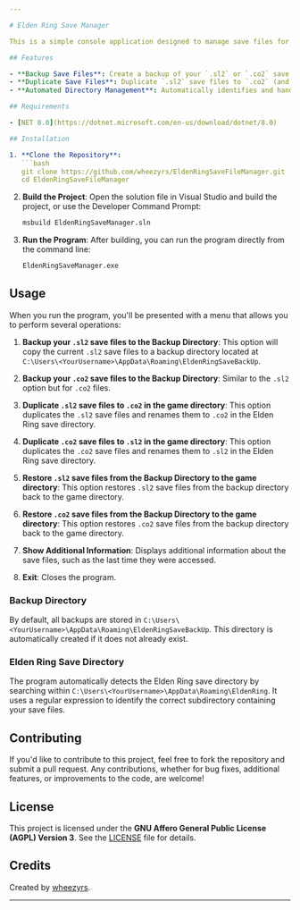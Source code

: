 ```yaml
---

# Elden Ring Save Manager

This is a simple console application designed to manage save files for the game **Elden Ring**, specifically tailored for users of the Seamless Co-op mod. While the mod itself has built-in features for managing `.sl2` save files, this tool was created for fun and practice.

## Features

- **Backup Save Files**: Create a backup of your `.sl2` or `.co2` save files in a designated directory.
- **Duplicate Save Files**: Duplicate `.sl2` save files to `.co2` (and vice versa) within the save directory.
- **Automated Directory Management**: Automatically identifies and handles the Elden Ring save file directory based on the user's system configuration.

## Requirements

- [NET 8.0](https://dotnet.microsoft.com/en-us/download/dotnet/8.0)

## Installation

1. **Clone the Repository**:
   ```bash
   git clone https://github.com/wheezyrs/EldenRingSaveFileManager.git
   cd EldenRingSaveFileManager
   ```

2. **Build the Project**:
   Open the solution file in Visual Studio and build the project, or use the Developer Command Prompt:
   ```bash
   msbuild EldenRingSaveManager.sln
   ```

3. **Run the Program**:
   After building, you can run the program directly from the command line:
   ```bash
   EldenRingSaveManager.exe
   ```

## Usage

When you run the program, you'll be presented with a menu that allows you to perform several operations:

1. **Backup your `.sl2` save files to the Backup Directory**: This option will copy the current `.sl2` save files to a backup directory located at `C:\Users\<YourUsername>\AppData\Roaming\EldenRingSaveBackUp`.

2. **Backup your `.co2` save files to the Backup Directory**: Similar to the `.sl2` option but for `.co2` files.

3. **Duplicate `.sl2` save files to `.co2` in the game directory**: This option duplicates the `.sl2` save files and renames them to `.co2` in the Elden Ring save directory.

4. **Duplicate `.co2` save files to `.sl2` in the game directory**: This option duplicates the `.co2` save files and renames them to `.sl2` in the Elden Ring save directory.

5. **Restore `.sl2` save files from the Backup Directory to the game directory**: This option restores `.sl2` save files from the backup directory back to the game directory.

6. **Restore `.co2` save files from the Backup Directory to the game directory**: This option restores `.co2` save files from the backup directory back to the game directory.

7. **Show Additional Information**: Displays additional information about the save files, such as the last time they were accessed.

8. **Exit**: Closes the program.

### Backup Directory

By default, all backups are stored in `C:\Users\<YourUsername>\AppData\Roaming\EldenRingSaveBackUp`. This directory is automatically created if it does not already exist.

### Elden Ring Save Directory

The program automatically detects the Elden Ring save directory by searching within `C:\Users\<YourUsername>\AppData\Roaming\EldenRing`. It uses a regular expression to identify the correct subdirectory containing your save files.

## Contributing

If you'd like to contribute to this project, feel free to fork the repository and submit a pull request. Any contributions, whether for bug fixes, additional features, or improvements to the code, are welcome!

## License

This project is licensed under the **GNU Affero General Public License (AGPL) Version 3**. See the [LICENSE](https://github.com/wheezyrs/EldenRingSaveFileManager/blob/main/LICENSE.md) file for details.

## Credits

Created by [wheezyrs](https://github.com/wheezyrs).

---
```

